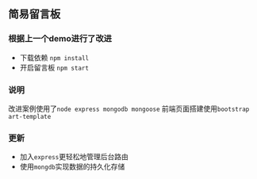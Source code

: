 ## 简易留言板<br>
### 根据上一个demo进行了改进<br>
- 下载依赖  `npm install`
- 开启留言板 `npm start`
### 说明<br>
改进案例使用了`node express mongodb mongoose`
前端页面搭建使用`bootstrap art-template`
### 更新<br>
- 加入`express`更轻松地管理后台路由
- 使用`mongdb`实现数据的持久化存储
